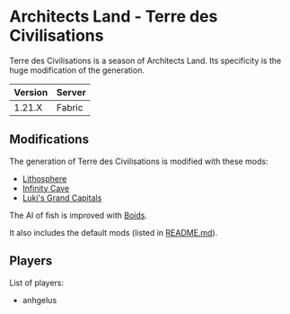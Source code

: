 # Architects Land - Terre des Civilisations

Terre des Civilisations is a season of Architects Land.
Its specificity is the huge modification of the generation.

| Version | Server |
|---------|--------|
|  1.21.X | Fabric |

## Modifications

The generation of Terre des Civilisations is modified with these mods:
- [Lithosphere](https://modrinth.com/datapack/lithosphere)
- [Infinity Cave](https://modrinth.com/datapack/infinity-cave)
- [Luki's Grand Capitals](https://modrinth.com/mod/lukis-grand-capitals)

The AI of fish is improved with [Boids](https://modrinth.com/mod/boids).

It also includes the default mods (listed in [README.md](/README.md)).

## Players 

List of players:
- anhgelus

